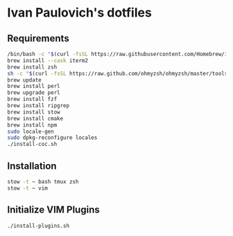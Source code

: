 # Ivan Paulovich's dotfiles

## Requirements 

```sh
/bin/bash -c "$(curl -fsSL https://raw.githubusercontent.com/Homebrew/install/HEAD/install.sh)"
brew install --cask iterm2
brew install zsh
sh -c "$(curl -fsSL https://raw.github.com/ohmyzsh/ohmyzsh/master/tools/install.sh)"
brew update
brew install perl
brew upgrade perl
brew install fzf
brew install ripgrep
brew install stow
brew install cmake
brew install npm
sudo locale-gen
sudo dpkg-reconfigure locales
./install-coc.sh
```

## Installation

```sh
stow -t ~ bash tmux zsh
stow -t ~ vim
```

## Initialize VIM Plugins

```sh
./install-plugins.sh
```
